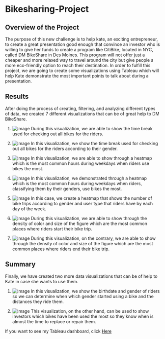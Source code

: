 # Bikesharing-Project

## Overview of the Project

The purpose of this new challenge is to help kate, an exciting entrepreneur, to create a great presentation good enough that convince an investor who is willing to give her funds to create a program like CitiBike, located in NYC, called DM BikeShare in Des Moines. This program will not offer just a cheaper and more relaxed way to travel around the city but give people a more eco-friendly option to reach their destination.
In order to fulfill this project, we are going to create some visualizations using Tableau which will help Kate demonstrate the most important points to talk about during a presentation.

## Results

After doing the process of creating, filtering, and analyzing different types of data, we created 7 different visualizations that can be of great help to DM BikeShare.

1. ![image](https://user-images.githubusercontent.com/113261292/213879609-27093c56-9cbb-4301-95e8-8014ce11e4e3.png)
During this visualization, we are able to show the time break used for checking out all bikes for the riders. 	

2. ![image](https://user-images.githubusercontent.com/113261292/213879660-dcce1fc6-e88b-45e5-b7c6-21cdc63735a0.png)
In this visualization, we show the time break used for checking out all bikes for the riders according to their gender. 	

3. ![image](https://user-images.githubusercontent.com/113261292/213879707-65f6e08f-0e09-48d4-acc8-8c1142346ae9.png)
In this visualization, we are able to show through a heatmap which is the most common hours during weekdays when riders use bikes the most.

4. ![image](https://user-images.githubusercontent.com/113261292/213879726-1251663d-a600-483c-abf1-f671f22b299f.png)
In this visualization, we demonstrated through a heatmap which is the most common hours during weekdays when riders, classifying them by their genders, use bikes the most.

5. ![image](https://user-images.githubusercontent.com/113261292/213879749-814324b2-8533-4844-b158-f1acd61d235e.png)
In this case, we create a heatmap that shows the number of bike trips according to gender and user type that riders have by each day of the week.

6. ![image](https://user-images.githubusercontent.com/113261292/213879776-3fdd2f3d-9f82-49e4-9faa-a3e81e2f433c.png)
During this visualization, we are able to show through the density of color and size of the figure which are the most common places where riders start their bike trip. 

7. ![image](https://user-images.githubusercontent.com/113261292/213879796-2dfc7919-741b-46d8-9f99-f5461c8c24ad.png)
During this visualization, on the contrary, we are able to show through the density of color and size of the figure which are the most common places where riders end their bike trip. 

## Summary

Finally, we have created two more data visualizations that can be of help to Kate in case she wants to use them. 

1. ![image](https://user-images.githubusercontent.com/113261292/213880721-6f3012f4-9ae5-4192-8912-b6b50e92a381.png)
In this visualization, we show the birthdate and gender of riders so we can determine when which gender started using a bike and the distances they ride them.

2. ![image](https://user-images.githubusercontent.com/113261292/213881535-28560ddd-3535-484e-86d4-d9253dfa6375.png)
This visualization, on the other hand, can be used to show investors which bikes have been used the most so they know when is almost the time to replace or repair them. 

If you want to see my Tableau dashboard, click [Here](https://public.tableau.com/views/BikesharingProject_16746140099490/TripsbyWeekdayforEachHour?:language=es-ES&publish=yes&:display_count=n&:origin=viz_share_link)
